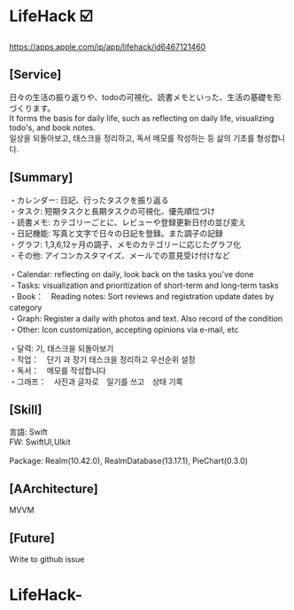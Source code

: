 # LifeHack ☑️
https://apps.apple.com/jp/app/lifehack/id6467121460

## [Service]
日々の生活の振り返りや、todoの可視化、読書メモといった、生活の基礎を形づくります。<br>
It forms the basis for daily life, such as reflecting on daily life, visualizing todo's, and book notes.<br>
일상을 되돌아보고, 태스크을 정리하고, 독서 메모를 작성하는 등 삶의 기초를 형성합니다.<br>

## [Summary]
・カレンダー: 日記、行ったタスクを振り返る  <br>
・タスク: 短期タスクと長期タスクの可視化、優先順位づけ  <br>
・読書メモ: カテゴリーごとに、レビューや登録更新日付の並び変え  <br>
・日記機能: 写真と文字で日々の日記を登録。また調子の記録  <br>
・グラフ: 1,3,6,12ヶ月の調子、メモのカテゴリーに応じたグラフ化  <br>
・その他: アイコンカスタマイズ、メールでの意見受け付けなど  <br>

・Calendar: reflecting on daily, look back on the tasks you've done <br>
・Tasks: visualization and prioritization of short-term and long-term tasks　<br>
・Book：　Reading notes: Sort reviews and registration update dates by category　<br>
・Graph: Register a daily  with photos and text. Also record of the condition <br>
・Other: Icon customization, accepting opinions via e-mail, etc <br>

・달력: 기, 태스크을 되돌아보기 <br>
・작업：　단기 과 장기 태스크을  정리하고 우선순위 설정　<br>
・독서：　메모를 작성합니다　<br>
・그래프：　사진과 글자로　일기를 쓰고　상태 기록　<br>

## [Skill] <br>
言語: Swift  <br>
FW: SwiftUI,UIkit  <br>  
Package: Realm(10.42.0), RealmDatabase(13.17.1), PieChart(0.3.0)  <br>

## [AArchitecture] <br>
MVVM

## [Future] <br>
Write to github issue<br>

# LifeHack-
